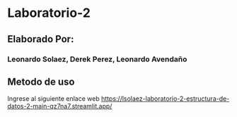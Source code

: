 # Laboratorio-2
## Elaborado Por:
### Leonardo Solaez, Derek Perez, Leonardo Avendaño

## Metodo de uso
Ingrese al siguiente enlace web
https://lsolaez-laboratorio-2-estructura-de-datos-2-main-qz7na7.streamlit.app/
